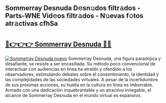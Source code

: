 ## Sommerray Desnuda D𝚎sn𝚞dos filtr𝚊dos - Parts-WNE Vid𝚎os filtr𝚊dos - N𝚞evas f𝚘tos atr𝚊ctivas cfhSa

# <h2><a href="http://mb26ln.tromn.icu/?c=Sommerray+Desnuda">🔗👉👉👉 Sommerray Desnuda 🔗🔗</a></h2>

[![Sommerray Desnuda nuevo](https://i.imgur.com/pEAQMta.gif)](http://mb26ln.tromn.icu/?c=Sommerray+Desnuda)
Sommerray Desnuda, una figura paradójica y desafiante, se resiste a ser encasillada. Su método poco convencional de interactuar con audiencias en línea ha atraído y ofendido a los observadores, estimulando debates sobre el consentimiento, la identidad y las complejidades de las sociedades virtuales. A pesar de la incertidumbre de sus próximas acciones, su huella en la cultura en línea es imborrable. Armado con una dedicación inquebrantable y un atractivo innegable, el alcance de Sommerray Desnuda en el mundo virtual es expansivo.

